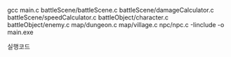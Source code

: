 gcc main.c battleScene/battleScene.c battleScene/damageCalculator.c battleScene/speedCalculator.c battleObject/character.c battleObject/enemy.c map/dungeon.c map/village.c npc/npc.c -Iinclude -o main.exe

실행코드